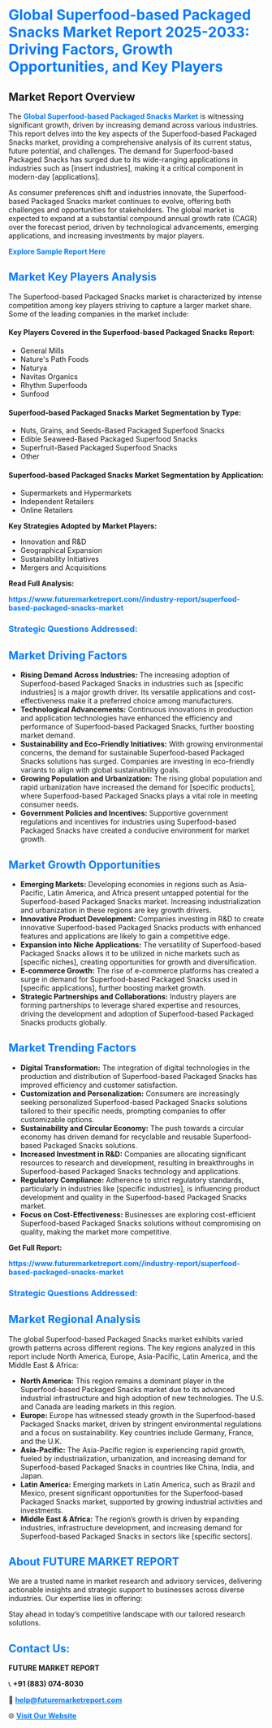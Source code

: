<h1 style="color: #007BFF;">Global Superfood-based Packaged Snacks Market Report 2025-2033: Driving Factors, Growth Opportunities, and Key Players</h1>

<section id="overview">
<h2>Market Report Overview</h2>
<p>The <a href="https://www.futuremarketreport.com//industry-report/superfood-based-packaged-snacks-market" style="color: #007BFF; text-decoration: none;"><strong>Global Superfood-based Packaged Snacks Market</strong></a> is witnessing significant growth, driven by increasing demand across various industries. This report delves into the key aspects of the Superfood-based Packaged Snacks market, providing a comprehensive analysis of its current status, future potential, and challenges. The demand for Superfood-based Packaged Snacks has surged due to its wide-ranging applications in industries such as [insert industries], making it a critical component in modern-day [applications].</p>
<p>As consumer preferences shift and industries innovate, the Superfood-based Packaged Snacks market continues to evolve, offering both challenges and opportunities for stakeholders. The global market is expected to expand at a substantial compound annual growth rate (CAGR) over the forecast period, driven by technological advancements, emerging applications, and increasing investments by major players.</p>
</section>

<section id="overview">
<p><a href="https://www.futuremarketreport.com//request-sample/reportId=51726" style="color: #007BFF; text-decoration: none;"><strong>Explore Sample Report Here</strong></a></p>
</section>

<section id="key-players">
<h2 style="color: #007BFF;">Market Key Players Analysis</h2>
<p>The Superfood-based Packaged Snacks market is characterized by intense competition among key players striving to capture a larger market share. Some of the leading companies in the market include:</p>
<h4>Key Players Covered in the Superfood-based Packaged Snacks Report:</h4>
<ul><li>General Mills</li><li>Nature&#039;s Path Foods</li><li>Naturya</li><li>Navitas Organics</li><li>Rhythm Superfoods</li><li>Sunfood</li></ul>
<h4>Superfood-based Packaged Snacks Market Segmentation by Type:</h4>
<ul><li>Nuts, Grains, and Seeds-Based Packaged Superfood Snacks</li><li>Edible Seaweed-Based Packaged Superfood Snacks</li><li>Superfruit-Based Packaged Superfood Snacks</li><li>Other</li></ul>

<h4>Superfood-based Packaged Snacks Market Segmentation by Application:</h4>
<ul><li>Supermarkets and Hypermarkets</li><li>Independent Retailers</li><li>Online Retailers</li></ul>
<p><strong>Key Strategies Adopted by Market Players:</strong></p>
<ul>
<li>Innovation and R&D</li>
<li>Geographical Expansion</li>
<li>Sustainability Initiatives</li>
<li>Mergers and Acquisitions</li>
</ul>
</section>

<section>
<p><strong>Read Full Analysis: </strong></p><a href="https://www.futuremarketreport.com//industry-report/superfood-based-packaged-snacks-market" style="color: #007BFF; text-decoration: none;"><strong>https://www.futuremarketreport.com//industry-report/superfood-based-packaged-snacks-market</strong></a>
<h3 style="color: #007BFF;">Strategic Questions Addressed:</h3>
</section>

<section id="driving-factors">
<h2 style="color: #007BFF;">Market Driving Factors</h2>
<ul>
<li><strong>Rising Demand Across Industries:</strong> The increasing adoption of Superfood-based Packaged Snacks in industries such as [specific industries] is a major growth driver. Its versatile applications and cost-effectiveness make it a preferred choice among manufacturers.</li>
<li><strong>Technological Advancements:</strong> Continuous innovations in production and application technologies have enhanced the efficiency and performance of Superfood-based Packaged Snacks, further boosting market demand.</li>
<li><strong>Sustainability and Eco-Friendly Initiatives:</strong> With growing environmental concerns, the demand for sustainable Superfood-based Packaged Snacks solutions has surged. Companies are investing in eco-friendly variants to align with global sustainability goals.</li>
<li><strong>Growing Population and Urbanization:</strong> The rising global population and rapid urbanization have increased the demand for [specific products], where Superfood-based Packaged Snacks plays a vital role in meeting consumer needs.</li>
<li><strong>Government Policies and Incentives:</strong> Supportive government regulations and incentives for industries using Superfood-based Packaged Snacks have created a conducive environment for market growth.</li>
</ul>
</section>

<section id="growth-opportunities">
<h2 style="color: #007BFF;">Market Growth Opportunities</h2>
<ul>
<li><strong>Emerging Markets:</strong> Developing economies in regions such as Asia-Pacific, Latin America, and Africa present untapped potential for the Superfood-based Packaged Snacks market. Increasing industrialization and urbanization in these regions are key growth drivers.</li>
<li><strong>Innovative Product Development:</strong> Companies investing in R&D to create innovative Superfood-based Packaged Snacks products with enhanced features and applications are likely to gain a competitive edge.</li>
<li><strong>Expansion into Niche Applications:</strong> The versatility of Superfood-based Packaged Snacks allows it to be utilized in niche markets such as [specific niches], creating opportunities for growth and diversification.</li>
<li><strong>E-commerce Growth:</strong> The rise of e-commerce platforms has created a surge in demand for Superfood-based Packaged Snacks used in [specific applications], further boosting market growth.</li>
<li><strong>Strategic Partnerships and Collaborations:</strong> Industry players are forming partnerships to leverage shared expertise and resources, driving the development and adoption of Superfood-based Packaged Snacks products globally.</li>
</ul>
</section>

<section id="trending-factors">
<h2 style="color: #007BFF;">Market Trending Factors</h2>
<ul>
<li><strong>Digital Transformation:</strong> The integration of digital technologies in the production and distribution of Superfood-based Packaged Snacks has improved efficiency and customer satisfaction.</li>
<li><strong>Customization and Personalization:</strong> Consumers are increasingly seeking personalized Superfood-based Packaged Snacks solutions tailored to their specific needs, prompting companies to offer customizable options.</li>
<li><strong>Sustainability and Circular Economy:</strong> The push towards a circular economy has driven demand for recyclable and reusable Superfood-based Packaged Snacks solutions.</li>
<li><strong>Increased Investment in R&D:</strong> Companies are allocating significant resources to research and development, resulting in breakthroughs in Superfood-based Packaged Snacks technology and applications.</li>
<li><strong>Regulatory Compliance:</strong> Adherence to strict regulatory standards, particularly in industries like [specific industries], is influencing product development and quality in the Superfood-based Packaged Snacks market.</li>
<li><strong>Focus on Cost-Effectiveness:</strong> Businesses are exploring cost-efficient Superfood-based Packaged Snacks solutions without compromising on quality, making the market more competitive.</li>
</ul>
</section>

<section>
<p><strong>Get Full Report: </strong></p><a href="https://www.futuremarketreport.com//industry-report/superfood-based-packaged-snacks-market" style="color: #007BFF; text-decoration: none;"><strong>https://www.futuremarketreport.com//industry-report/superfood-based-packaged-snacks-market</strong></a>
<h3 style="color: #007BFF;">Strategic Questions Addressed:</h3>
</section>


<section id="regional-analysis">
<h2 style="color: #007BFF;">Market Regional Analysis</h2>
<p>The global Superfood-based Packaged Snacks market exhibits varied growth patterns across different regions. The key regions analyzed in this report include North America, Europe, Asia-Pacific, Latin America, and the Middle East & Africa:</p>
<ul>
<li><strong>North America:</strong> This region remains a dominant player in the Superfood-based Packaged Snacks market due to its advanced industrial infrastructure and high adoption of new technologies. The U.S. and Canada are leading markets in this region.</li>
<li><strong>Europe:</strong> Europe has witnessed steady growth in the Superfood-based Packaged Snacks market, driven by stringent environmental regulations and a focus on sustainability. Key countries include Germany, France, and the U.K.</li>
<li><strong>Asia-Pacific:</strong> The Asia-Pacific region is experiencing rapid growth, fueled by industrialization, urbanization, and increasing demand for Superfood-based Packaged Snacks in countries like China, India, and Japan.</li>
<li><strong>Latin America:</strong> Emerging markets in Latin America, such as Brazil and Mexico, present significant opportunities for the Superfood-based Packaged Snacks market, supported by growing industrial activities and investments.</li>
<li><strong>Middle East & Africa:</strong> The region’s growth is driven by expanding industries, infrastructure development, and increasing demand for Superfood-based Packaged Snacks in sectors like [specific sectors].</li>
</ul>
</section>

<footer>
<h2 style="color: #007BFF;">About FUTURE MARKET REPORT</h2>
<p>We are a trusted name in market research and advisory services, delivering actionable insights and strategic support to businesses across diverse industries. Our expertise lies in offering:</p>

<p>Stay ahead in today’s competitive landscape with our tailored research solutions.</p>

<h2 style="color: #007BFF;">Contact Us:</h2>
<p><strong>FUTURE MARKET REPORT</strong></p>
<p>📞 <strong>+91 (883) 074-8030</strong></p>
<p>📧 <strong><a href="mailto:help@futuremarketreport.com" style="color: #007BFF;">help@futuremarketreport.com</a></strong></p>
<p>🌐 <strong><a href="https://www.futuremarketreport.com/" style="color: #007BFF;">Visit Our Website</a></strong></p>
</footer>